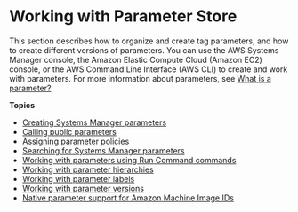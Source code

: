 # Working with Parameter Store<a name="parameter-store-working-with"></a>

This section describes how to organize and create tag parameters, and how to create different versions of parameters\. You can use the AWS Systems Manager console, the Amazon Elastic Compute Cloud \(Amazon EC2\) console, or the AWS Command Line Interface \(AWS CLI\) to create and work with parameters\. For more information about parameters, see [What is a parameter?](systems-manager-parameter-store.md#what-is-a-parameter)

**Topics**
+ [Creating Systems Manager parameters](sysman-paramstore-su-create.md)
+ [Calling public parameters](parameter-store-public-parameters.md)
+ [Assigning parameter policies](parameter-store-policies.md)
+ [Searching for Systems Manager parameters](parameter-search.md)
+ [Working with parameters using Run Command commands](sysman-param-runcommand.md)
+ [Working with parameter hierarchies](sysman-paramstore-hierarchies.md)
+ [Working with parameter labels](sysman-paramstore-labels.md)
+ [Working with parameter versions](sysman-paramstore-versions.md)
+ [Native parameter support for Amazon Machine Image IDs](parameter-store-ec2-aliases.md)